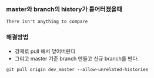 ### master와 branch의 history가 틀어터졌을때
```
There isn't anything to compare
```

### 해결방법
- 강제로 pull 해서 덮어버린다
- 그리고 master 기준 branch 만들고 신규 branch를 딴다.
```
git pull origin dev_master --allow-unrelated-histories
```